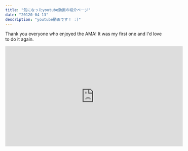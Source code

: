 ```yaml
---
title: "気になったyoutube動画の紹介ページ"
date: "20120-04-13"
description: "youtube動画です！ :)"
---
```


Thank you everyone who enjoyed the AMA! It was my first one and I'd love to do it again.

<iframe width="560" height="315" src="https://www.youtube.com/embed/fu2wTIZ1oDA" frameborder="0" allow="accelerometer; autoplay; encrypted-media; gyroscope; picture-in-picture" allowfullscreen></iframe>
